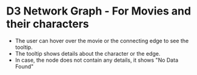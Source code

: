 # D3 Network Graph - For Movies and their characters

- The user can hover over the movie or the connecting edge to see the tooltip.
- The tooltip shows details about the character or the edge.
- In case, the node does not contain any details, it shows "No Data Found"


